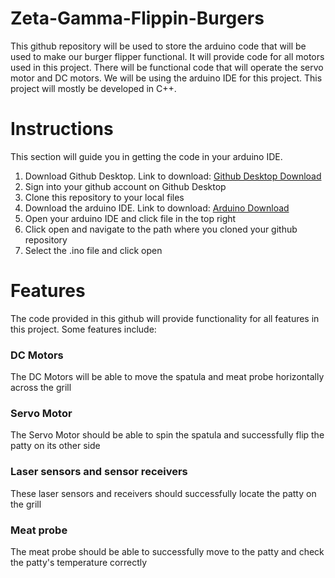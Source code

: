 # Zeta-Gamma-Flippin-Burgers
This github repository will be used to store the arduino code that will be used to make our burger flipper functional. It will provide code for all motors used in this project. There will be functional code that will operate the servo motor and DC motors. We will be using the arduino IDE for this project. This project will mostly be developed in C++.

# Instructions
This section will guide you in getting the code in your arduino IDE.
1. Download Github Desktop. Link to download: [Github Desktop Download](https://desktop.github.com/download/)
2. Sign into your github account on Github Desktop
3. Clone this repository to your local files
4. Download the arduino IDE. Link to download: [Arduino Download](https://www.arduino.cc/en/software)
5. Open your arduino IDE and click file in the top right
6. Click open and navigate to the path where you cloned your github repository
7. Select the .ino file and click open

# Features
The code provided in this github will provide functionality for all features in this project. Some features include:

### DC Motors 
The DC Motors will be able to move the spatula and meat probe horizontally across the grill

### Servo Motor
The Servo Motor should be able to spin the spatula and successfully flip the patty on its other side

### Laser sensors and sensor receivers 
These laser sensors and receivers should successfully locate the patty on the grill

### Meat probe 
The meat probe should be able to successfully move to the patty and check the patty's temperature correctly



